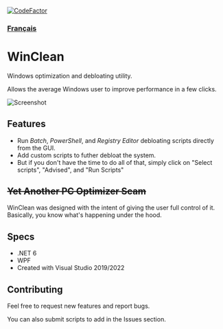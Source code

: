 [![CodeFactor](https://www.codefactor.io/repository/github/5cover/winclean/badge)](https://www.codefactor.io/repository/github/5cover/winclean)

### [Français](README.fr-FR.md)

# WinClean
Windows optimization and debloating utility. 

Allows the average Windows user to improve performance in a few clicks.

![Screenshot](https://raw.githubusercontent.com/wiki/5cover/WinClean/img/MainWindow.png)

## Features
- Run *Batch*, *PowerShell*, and *Registry Editor* debloating scripts directly from the GUI.
- Add custom scripts to futher debloat the system.
- But if you don't have the time to do all of that, simply click on "Select scripts", "Advised", and "Run Scripts"

## ~~Yet Another PC Optimizer Scam~~
WinClean was designed with the intent of giving the user full control of it.
Basically, you know what's happening under the hood.

## Specs
- .NET 6
- WPF
- Created with Visual Studio 2019/2022

## Contributing
Feel free to request new features and report bugs.

You can also submit scripts to add in the Issues section.